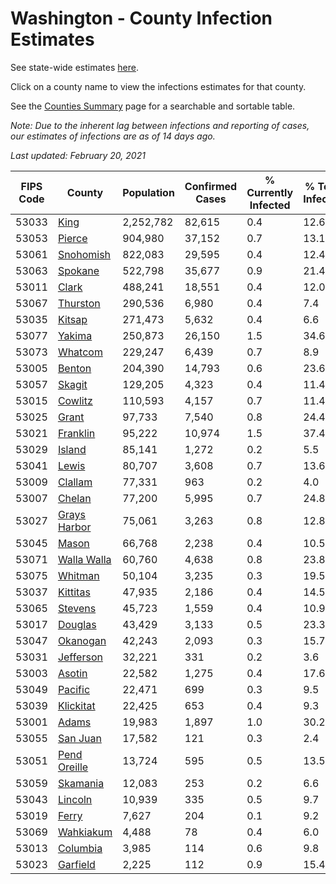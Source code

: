 # Washington - County Infection Estimates

See state-wide estimates [here](/infections/us-wa).

Click on a county name to view the infections estimates for that county.

See the [Counties Summary](/infections/summary-counties) page for a searchable and sortable table.

*Note: Due to the inherent lag between infections and reporting of cases, our estimates of infections are as of 14 days ago.*

*Last updated: February 20, 2021*

|   FIPS Code |                       County |   Population |   Confirmed Cases |   % Currently Infected |   % Total Infected |
|-------------|------------------------------|--------------|-------------------|------------------------|--------------------|
|       53033 |                 [King](king) |    2,252,782 |            82,615 |                    0.4 |               12.6 |
|       53053 |             [Pierce](pierce) |      904,980 |            37,152 |                    0.7 |               13.1 |
|       53061 |       [Snohomish](snohomish) |      822,083 |            29,595 |                    0.4 |               12.4 |
|       53063 |           [Spokane](spokane) |      522,798 |            35,677 |                    0.9 |               21.4 |
|       53011 |               [Clark](clark) |      488,241 |            18,551 |                    0.4 |               12.0 |
|       53067 |         [Thurston](thurston) |      290,536 |             6,980 |                    0.4 |                7.4 |
|       53035 |             [Kitsap](kitsap) |      271,473 |             5,632 |                    0.4 |                6.6 |
|       53077 |             [Yakima](yakima) |      250,873 |            26,150 |                    1.5 |               34.6 |
|       53073 |           [Whatcom](whatcom) |      229,247 |             6,439 |                    0.7 |                8.9 |
|       53005 |             [Benton](benton) |      204,390 |            14,793 |                    0.6 |               23.6 |
|       53057 |             [Skagit](skagit) |      129,205 |             4,323 |                    0.4 |               11.4 |
|       53015 |           [Cowlitz](cowlitz) |      110,593 |             4,157 |                    0.7 |               11.4 |
|       53025 |               [Grant](grant) |       97,733 |             7,540 |                    0.8 |               24.4 |
|       53021 |         [Franklin](franklin) |       95,222 |            10,974 |                    1.5 |               37.4 |
|       53029 |             [Island](island) |       85,141 |             1,272 |                    0.2 |                5.5 |
|       53041 |               [Lewis](lewis) |       80,707 |             3,608 |                    0.7 |               13.6 |
|       53009 |           [Clallam](clallam) |       77,331 |               963 |                    0.2 |                4.0 |
|       53007 |             [Chelan](chelan) |       77,200 |             5,995 |                    0.7 |               24.8 |
|       53027 | [Grays Harbor](grays-harbor) |       75,061 |             3,263 |                    0.8 |               12.8 |
|       53045 |               [Mason](mason) |       66,768 |             2,238 |                    0.4 |               10.5 |
|       53071 |   [Walla Walla](walla-walla) |       60,760 |             4,638 |                    0.8 |               23.8 |
|       53075 |           [Whitman](whitman) |       50,104 |             3,235 |                    0.3 |               19.5 |
|       53037 |         [Kittitas](kittitas) |       47,935 |             2,186 |                    0.4 |               14.5 |
|       53065 |           [Stevens](stevens) |       45,723 |             1,559 |                    0.4 |               10.9 |
|       53017 |           [Douglas](douglas) |       43,429 |             3,133 |                    0.5 |               23.3 |
|       53047 |         [Okanogan](okanogan) |       42,243 |             2,093 |                    0.3 |               15.7 |
|       53031 |       [Jefferson](jefferson) |       32,221 |               331 |                    0.2 |                3.6 |
|       53003 |             [Asotin](asotin) |       22,582 |             1,275 |                    0.4 |               17.6 |
|       53049 |           [Pacific](pacific) |       22,471 |               699 |                    0.3 |                9.5 |
|       53039 |       [Klickitat](klickitat) |       22,425 |               653 |                    0.4 |                9.3 |
|       53001 |               [Adams](adams) |       19,983 |             1,897 |                    1.0 |               30.2 |
|       53055 |         [San Juan](san-juan) |       17,582 |               121 |                    0.3 |                2.4 |
|       53051 | [Pend Oreille](pend-oreille) |       13,724 |               595 |                    0.5 |               13.5 |
|       53059 |         [Skamania](skamania) |       12,083 |               253 |                    0.2 |                6.6 |
|       53043 |           [Lincoln](lincoln) |       10,939 |               335 |                    0.5 |                9.7 |
|       53019 |               [Ferry](ferry) |        7,627 |               204 |                    0.1 |                9.2 |
|       53069 |       [Wahkiakum](wahkiakum) |        4,488 |                78 |                    0.4 |                6.0 |
|       53013 |         [Columbia](columbia) |        3,985 |               114 |                    0.6 |                9.8 |
|       53023 |         [Garfield](garfield) |        2,225 |               112 |                    0.9 |               15.4 |